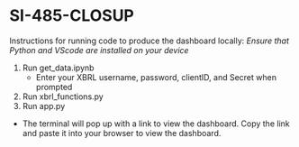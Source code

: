 # SI-485-CLOSUP

Instructions for running code to produce the dashboard locally:
*Ensure that Python and VScode are installed on your device*
1. Run get_data.ipynb
   -  Enter your XBRL username, password, clientID, and Secret when prompted
2. Run xbrl_functions.py
3. Run app.py
 - The terminal will pop up with a link to view the dashboard. Copy the link and paste it into your browser to view the dashboard.
